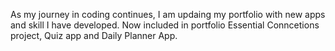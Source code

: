 As my journey in coding continues, I am updaing my portfolio with new apps and skill I have developed. Now included in portfolio Essential Conncetions project, Quiz app and Daily Planner App. 
